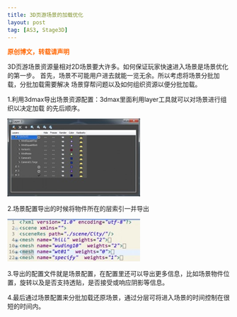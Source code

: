 ```yaml
---
title: 3D页游场景的加载优化
layout: post
tag: [AS3, Stage3D]
---
```

**<span style="color: #ff6600;">原创博文，转载请声明</span>**

3D页游场景资源量相对2D场景要大许多。如何保证玩家快速进入场景是场景优化的第一步。
首先，场景不可能用户进去就能一览无余。所以考虑将场景分批加载，分批加载需要解决
场景穿帮问题以及如何组织资源以便分批加载。

1.利用3dmax导出场景资源配置：3dmax里面利用layer工具就可以对场景进行组织以决定加载
的先后顺序。
  
![image](../images/wp-content/uploads/2013/11/maxLayer-300x176.jpg)

2.场景配置导出的时候将物件所在的层索引一并导出

![image](../images/wp-content/uploads/2013/11/mapxml-300x96.jpg)

3.导出的配置文件就是场景配置，在配置里还可以导出更多信息，比如场景物件位置，旋转以及是否支持透贴，是否接受或响应阴影等信息。

4.最后通过场景配置来分批加载还原场景，通过分层可将进入场景的时间控制在很短的时间内。